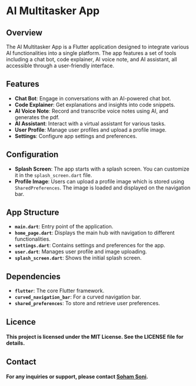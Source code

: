 # AI Multitasker App

## Overview

The AI Multitasker App is a Flutter application designed to integrate various AI functionalities into a single platform. The app features a set of tools including a chat bot, code explainer, AI voice note, and AI assistant, all accessible through a user-friendly interface.

## Features

- **Chat Bot**: Engage in conversations with an AI-powered chat bot.
- **Code Explainer**: Get explanations and insights into code snippets.
- **AI Voice Note**: Record and transcribe voice notes using AI, and generates the pdf.
- **AI Assistant**: Interact with a virtual assistant for various tasks.
- **User Profile**: Manage user profiles and upload a profile image.
- **Settings**: Configure app settings and preferences.

## Configuration

- **Splash Screen**: The app starts with a splash screen. You can customize it in the `splash_screen.dart` file.
- **Profile Image**: Users can upload a profile image which is stored using `SharedPreferences`. The image is loaded and displayed on the navigation bar.

## App Structure

- **`main.dart`**: Entry point of the application.
- **`home_page.dart`**: Displays the main hub with navigation to different functionalities.
- **`settings.dart`**: Contains settings and preferences for the app.
- **`user.dart`**: Manages user profile and image uploading.
- **`splash_screen.dart`**: Shows the initial splash screen.

## Dependencies

- **`flutter`**: The core Flutter framework.
- **`curved_navigation_bar`**: For a curved navigation bar.
- **`shared_preferences`**: To store and retrieve user preferences.

## Licence

#### This project is licensed under the MIT License. See the LICENSE file for details.

## Contact
#### For any inquiries or support, please contact [Soham Soni](sonisoham91@gmail.com).



